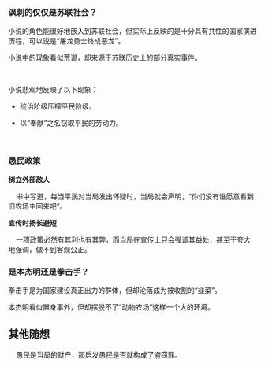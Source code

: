 ### 讽刺的仅仅是苏联社会？

小说的角色能很好地嵌入到苏联社会，但实际上反映的是十分具有共性的国家演进历程，可以说是“屠龙勇士终成恶龙”。

小说中的现象看似荒谬，却来源于苏联历史上的部分真实事件。

    

小说悲观地反映了以下现象：

- 统治阶级压榨平民阶级。

- 以“奉献”之名窃取平民的劳动力。

    

### 愚民政策

**树立外部敌人**

    书中写道，每当平民对当局发出怀疑时，当局就会声明，“你们没有谁愿意看到旧农场主回来吧”。

**宣传时扬长避短**

    一项政策必然有其利也有其弊，而当局在宣传上只会强调其益处，甚至于夸大地强调，做不到客观公正。

### 是本杰明还是拳击手？

拳击手是为国家建设真正出力的群体，但却沦落成为被收割的“韭菜”。

本杰明看似置身事外，但却摆脱不了“动物农场”这样一个大的环境。



## 其他随想

    愚民是当局的财产，那启发愚民是否就构成了盗窃罪。
